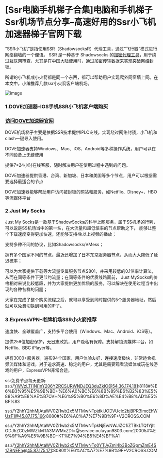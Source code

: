 # [Ssr电脑手机梯子合集]电脑和手机梯子Ssr机场节点分享–高速好用的Ssr小飞机加速器梯子官网下载 

“SSR小飞机”是指使用SSR（ShadowsocksR）代理工具，通过“飞行器”模式进行网络翻墙的一个俚语。
SSR 是一种基于 Shadowsocks 的[加密代理工具](https://appletalking.cc/archives/2489)，用于绕过互联网审查，尤其是在中国大陆使用时，通过加密传输数据来实现突破网络封锁。

所谓的小飞机或小火箭都是同一个东西，都可以帮助用户实现爬外网窗墙上网。在本文中，小编推荐几款ssr小火箭客户端机场。

![image](https://github.com/user-attachments/assets/331e31d1-5c27-4bbc-ac58-52e8621d0c11)

### 1.DOVE加速器–IOS手机SSR小飞机客户端购买
### [访问DOVE加速器官网](https://dove8.cc/a.php?alavBTtF8UB)

DOVE机场梯子主要是依据SSR技术提供IPLC专线，实现绕过网络封锁，小飞机和clash一键导入使用。

DOVE加速器支持Windows、Mac、iOS、Android等多种操作系统，用户可以在不同设备上无缝使用

提供7*24小时在线客服，随时解决用户在使用过程中遇到的问题。

DOVE加速器提供香港、台湾、新加坡、日本和美国等多个节点，用户可以根据需要选择最适合的节点

DOVE加速器能够帮助用户访问被封锁的网站和服务，如Netflix、Disney+、HBO等流媒体平台

### 2.Just My Socks

Just My Socks是一款基于ShadowSocks的科学上网服务，属于SS机场的行列，可以说是SS机场当中的第一名，在大流量和超低倍率的节点帮助之下，
能够让整个下载速度变得更加快速，还能够支持4k以上视频的播放；

支持多种不同的协议，比如Shadowsocks/VMess；

拥有多个国家不同的节点，最近还增加了日本东京服务器节点，从而大大降低了延迟概率；

可以为大家提供下载等大流量专属服务节点S801，并采用较低的0.1倍率计算法，从而在同等条件下更节约流量；在同等条件的优质线路面前，
Just MySocks的价格相对来说比较低廉，并为大家提供更加优质的服务，可以解决在使用过程当中出现的各种各样的问题；

大家在完成了整个购买流程之后，就可以享受到同时提供的5个服务器地址，然后就可以免费切换到可用的IP了。

### 3.ExpressVPN–老牌机场SSR小火箭推荐

速度快、全球覆盖广，支持多平台使用（Windows、Mac、Android、iOS等）。

提供256位加密保护，无日志政策，用户隐私有保障。支持解锁流媒体平台，如Netflix、BBC iPlayer等。

拥有3000+服务器，遍布94个国家，用户体验友好，连接速度极快，非常适合视频流媒体和游戏。对于追求高速、稳定的用户，尤其是需要观看流媒体或玩在线游戏的用户，ExpressVPN非常合适。

ssr免费节点每天更新:
ss://YWVzLTI1Ni1nY206Y2RCSURWNDJEQ3duZklO@54.36.174.181:8118#%E6%B3%95%E5%9B%BD+%E6%A0%BC%E6%8B%89%E6%B2%83%E5%88%A9%E8%AE%B7OVH%E6%95%B0%E6%8D%AE%E4%B8%AD%E5%BF%83

ss://Y2hhY2hhMjAtaWV0Zi1wb2x5MTMwNTpjdklJODVUclc2bjBPR3lmcEhWUzF1@45.87.175.166:8080#%E6%AC%A7%E7%9B%9F+V2CROSS.COM

ss://Y2hhY2hhMjAtaWV0Zi1wb2x5MTMwNTpkNjEwNWJiZC1iZTBkLTQ1YjItODJhZC0zMWZkMTA3MWMxZDI=@service.ouluyun9803.com:20005#%E9%9F%A9%E5%9B%BD+KT%E7%94%B5%E4%BF%A1

ss://Y2hhY2hhMjAtaWV0Zi1wb2x5MTMwNTo0YTJyZml4b3BoZGpmZmE4S1ZBNEFh@45.87.175.171:8080#%E6%AC%A7%E7%9B%9F+V2CROSS.COM









